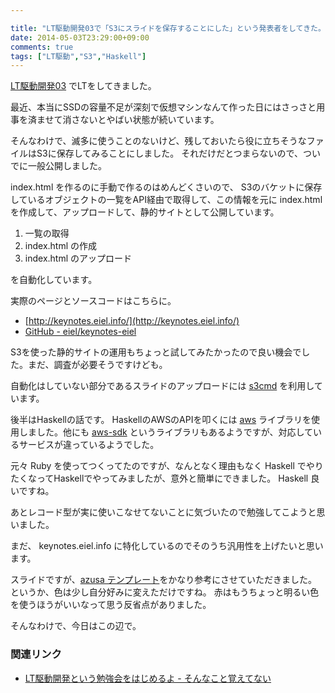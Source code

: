 ```yaml
---

title: "LT駆動開発03で「S3にスライドを保存することにした」という発表者をしてきた。"
date: 2014-05-03T23:29:00+09:00
comments: true
tags: ["LT駆動","S3","Haskell"]
---
```


[LT駆動開発03](https://github.com/LTDD/Sessions/wiki/LT%E9%A7%86%E5%8B%95%E9%96%8B%E7%99%BA03) でLTをしてきました。

<script async class="speakerdeck-embed" data-id="0917d000b4c40131d8ee7625813d8974" data-ratio="1.33333333333333" src="//speakerdeck.com/assets/embed.js"></script>

最近、本当にSSDの容量不足が深刻で仮想マシンなんて作った日にはさっさと用事を済ませて消さないとやばい状態が続いています。

そんなわけで、滅多に使うことのないけど、残しておいたら役に立ちそうなファイルはS3に保存してみることにしました。
それだけだとつまらないので、ついでに一般公開しました。

index.html を作るのに手動で作るのはめんどくさいので、
S3のバケットに保存しているオブジェクトの一覧をAPI経由で取得して、この情報を元に index.html を作成して、アップロードして、静的サイトとして公開しています。

1. 一覧の取得
1. index.html の作成
1. index.html のアップロード

を自動化しています。

実際のページとソースコードはこちらに。

* [http://keynotes.eiel.info/](http://keynotes.eiel.info/)
* [GitHub - eiel/keynotes-eiel](https://github.com/eiel/keynotes-eiel)

S3を使った静的サイトの運用もちょっと試してみたかったので良い機会でした。まだ、調査が必要そうですけども。

自動化はしていない部分であるスライドのアップロードには [s3cmd](http://s3tools.org/s3cmd) を利用しています。

後半はHaskellの話です。
HaskellのAWSのAPIを叩くには [aws](https://hackage.haskell.org/package/aws) ライブラリを使用しました。他にも [aws-sdk](https://hackage.haskell.org/package/aws-sdk) というライブラリもあるようですが、対応しているサービスが違っているようでした。

元々 Ruby を使ってつくってたのですが、なんとなく理由もなく Haskell でやりたくなってHaskellでやってみましたが、意外と簡単にできました。
Haskell 良いですね。

あとレコード型が実に使いこなせてないことに気づいたので勉強してこようと思いました。

まだ、 keynotes.eiel.info に特化しているのでそのうち汎用性を上げたいと思います。

スライドですが、[azusa テンプレート](http://memo.sanographix.net/post/82160791768)をかなり参考にさせていただきました。
というか、色は少し自分好みに変えただけですね。
赤はもうちょっと明るい色を使うほうがいいなって思う反省点がありました。

そんなわけで、今日はこの辺で。

### 関連リンク

* [LT駆動開発という勉強会をはじめるよ - そんなこと覚えてない](http://blog.eiel.info/blog/2014/02/19/start-ltdd/)
